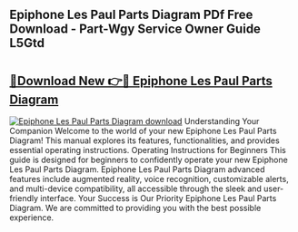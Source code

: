 ## Epiphone Les Paul Parts Diagram PDf Free Download - Part-Wgy Service Owner Guide L5Gtd

# <h2><a href="http://dfl1xj.blite.top/?on=Epiphone+Les+Paul+Parts+Diagram">🔗Download New 👉🔴 Epiphone Les Paul Parts Diagram</a></h2>

[![Epiphone Les Paul Parts Diagram download](https://i.imgur.com/lujVjoI.png)](http://dfl1xj.blite.top/?on=Epiphone+Les+Paul+Parts+Diagram)
Understanding Your Companion Welcome to the world of your new Epiphone Les Paul Parts Diagram! This manual explores its features, functionalities, and provides essential operating instructions. Operating Instructions for Beginners This guide is designed for beginners to confidently operate your new Epiphone Les Paul Parts Diagram. Epiphone Les Paul Parts Diagram advanced features include augmented reality, voice recognition, customizable alerts, and multi-device compatibility, all accessible through the sleek and user-friendly interface. Your Success is Our Priority Epiphone Les Paul Parts Diagram. We are committed to providing you with the best possible experience.
